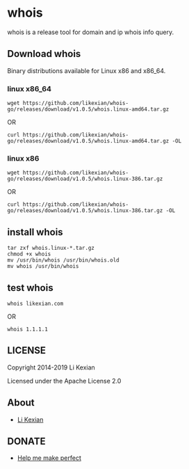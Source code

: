 # whois

whois is a release tool for domain and ip whois info query.

## Download whois

Binary distributions available for Linux x86 and x86_64.

### linux x86_64

    wget https://github.com/likexian/whois-go/releases/download/v1.0.5/whois.linux-amd64.tar.gz

OR

    curl https://github.com/likexian/whois-go/releases/download/v1.0.5/whois.linux-amd64.tar.gz -OL

### linux x86

    wget https://github.com/likexian/whois-go/releases/download/v1.0.5/whois.linux-386.tar.gz

OR

    curl https://github.com/likexian/whois-go/releases/download/v1.0.5/whois.linux-386.tar.gz -OL

## install whois

    tar zxf whois.linux-*.tar.gz
    chmod +x whois
    mv /usr/bin/whois /usr/bin/whois.old
    mv whois /usr/bin/whois

## test whois

    whois likexian.com

OR

    whois 1.1.1.1

## LICENSE

Copyright 2014-2019 Li Kexian

Licensed under the Apache License 2.0

## About

- [Li Kexian](https://www.likexian.com/)

## DONATE

- [Help me make perfect](https://www.likexian.com/donate/)
